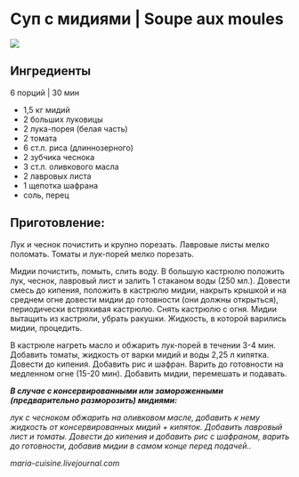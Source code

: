 # Суп с мидиями \| Soupe aux moules

![](https://s-media-cache-ak0.pinimg.com/564x/35/7c/48/357c482f769bbda41d5ffcad0e27de4e.jpg)

## Ингредиенты

6 порций \| 30 мин

* 1,5 кг мидий
* 2 больших луковицы
* 2 лука-порея \(белая часть\)
* 2 томата
* 6 ст.л. риса \(длиннозерного\)
* 2 зубчика чеснока
* 3 ст.л. оливкового масла
* 2 лавровых листа
* 1 щепотка шафрана
* соль, перец

## Приготовление:

Лук и чеснок почистить и крупно порезать. Лавровые листы мелко поломать. Томаты и лук-порей мелко порезать.

Мидии почистить, помыть, слить воду. В большую кастрюлю положить лук, чеснок, лавровый лист и залить 1 стаканом воды \(250 мл.\). Довести смесь до кипения, положить в кастрюлю мидии, накрыть крышкой и на среднем огне довести мидии до готовности \(они должны открыться\), периодически встряхивая кастрюлю. Снять кастрюлю с огня. Мидии вытащить из кастрюли, убрать ракушки. Жидкость, в которой варились мидии, процедить.

В кастрюле нагреть масло и обжарить лук-порей в течении 3-4 мин. Добавить томаты, жидкость от варки мидий и воды 2,25 л кипятка. Довести до кипения. Добавить рис и шафран. Варить до готовности на медленном огне \(15-20 мин\). Добавить мидии, перемешать и подавать.

_**В случае с консервированными или замороженными \(предварительно разморозить\) мидиями:**_

_лук с чесноком обжарить на оливковом масле, добавить к нему жидкость от консервированных мидий + кипяток. Добавить лавровый лист и томаты. Довести до кипения и добавить рис с шафраном, варить до готовности, добавив мидии в самом конце перед подачей.._

_maria-cuisine.livejournal.com_

